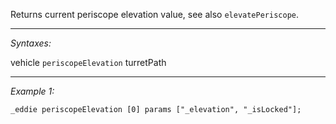 Returns current periscope elevation value, see also `elevatePeriscope`.


---
*Syntaxes:*

vehicle `periscopeElevation` turretPath

---
*Example 1:*

```sqf
_eddie periscopeElevation [0] params ["_elevation", "_isLocked"];
```